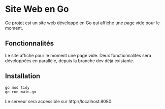 # Site Web en Go

Ce projet est un site web développé en Go qui affiche une page vide pour le moment. 

## Fonctionnalités

Le site affiche pour le moment une page vide. Deux fonctionnalités sera développées en parallèle, depuis la branche dev déjà existante.

## Installation

```bash
go mod tidy
go run main.go
```

Le serveur sera accessible sur http://localhost:8080
